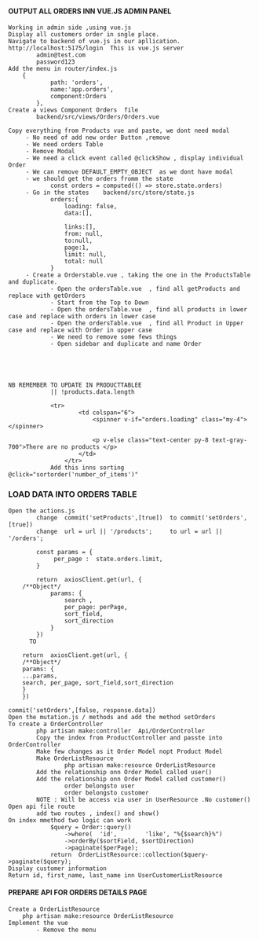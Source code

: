 #### OUTPUT ALL ORDERS INN VUE.JS ADMIN PANEL
    Working in admin side ,using vue.js
    Display all customers order in sngle place.
    Navigate to backend of vue.js in our apllication.
    http://localhost:5175/login  This is vue.js server
            admin@test.com
            password123
    Add the menu in router/index.js
        {
                path: 'orders',
                name:'app.orders',
                component:Orders
            },
    Create a views Component Orders  file   
            backend/src/views/Orders/Orders.vue
    
    Copy everything from Products vue and paste, we dont need modal
         - No need of add new order Button ,remove
         - We need orders Table 
         - Remove Modal
         - We need a click event called @clickShow , display individual Order
         - We can remove DEFAULT_EMPTY_OBJECT  as we dont have modal
         - we should get the orders fromm the state
                const orders = computed(() => store.state.orders)
         - Go in the states    backend/src/store/state.js
                orders:{
                    loading: false,
                    data:[],
            
                    links:[],
                    from: null,
                    to:null,
                    page:1,
                    limit: null,
                    total: null
                }
         - Create a Orderstable.vue , taking the one in the ProductsTable and duplicate.
                - Open the ordersTable.vue  , find all getProducts and replace with getOrders
                - Start from the Top to Down
                - Open the ordersTable.vue  , find all products in lower case and replace with orders in lower case
                - Open the ordersTable.vue  , find all Product in Upper case and replace with Order in upper case
                - We need to remove some fews things
                - Open sidebar and duplicate and name Order





    NB REMEMBER TO UPDATE IN PRODUCTTABLEE
                || !products.data.length

                <tr>
                        <td colspan="6">
                            <spinner v-if="orders.loading" class="my-4"></spinner>
                            
                            <p v-else class="text-center py-8 text-gray-700">There are no products </p>
                        </td>
                    </tr>
                Add this inns sorting @click="sortorder('number_of_items')" 
### LOAD DATA INTO ORDERS TABLE
    Open the actions.js 
            change  commit('setProducts',[true])  to commit('setOrders',[true])
            change  url = url || '/products';     to url = url || '/orders';

            const params = {
                 per_page :  state.orders.limit,
            }

            return  axiosClient.get(url, {
        /**Object*/
                params: {
                    search ,
                    per_page: perPage,
                    sort_field,
                    sort_direction
                }
            })  
          TO

        return  axiosClient.get(url, {
        /**Object*/
        params: {
        ...params,
        search, per_page, sort_field,sort_direction
        }
        })

    commit('setOrders',[false, response.data])
    Open the mutation.js / methods and add the method setOrders
    To create a OrderController
            php artisan make:controller  Api/OrderController
            Copy the index from ProductController and passte into OrderController
            Make few changes as it Order Model nopt Product Model
            Make OrderListResource
                    php artisan make:resource OrderListResource
            Add the relationship onn Order Model called user()
            Add the relationship onn Order Model called customer()
                    order belongsto user
                    order belongsto customer
            NOTE : Will be access via user in UserResource .No customer()
    Open api file route 
            add two routes , index() and show()
    On index mmethod two logic can work
                $query = Order::query()
                    ->where(  'id',        'like', "%{$search}%")
                    ->orderBy($sortField, $sortDirection)
                    ->paginate($perPage);
                return  OrderListResource::collection($query->paginate($query);
    Display customer information
    Return id, first_name, last_name inn UserCustomerListResource
            
    
            

    

#### PREPARE API FOR ORDERS DETAILS PAGE
    Create a OrderListResource 
        php artisan make:resource OrderListResource
    Implement the vue 
            - Remove the menu

    


















            
          
